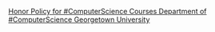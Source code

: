 [Honor Policy for #ComputerScience Courses   Department of #ComputerScience   Georgetown University](https://qi.tc/qi/119048)